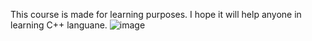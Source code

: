 
This course is made for learning purposes. I hope it will help anyone in learning C++ languane.
![image](https://user-images.githubusercontent.com/75707184/118155724-292f2800-b3de-11eb-90e0-5def18eb3f98.png)
